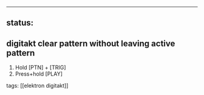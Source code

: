 
---
status:
---

## digitakt clear pattern without leaving active pattern

1. Hold [PTN] + [TRIG]
2. Press+hold [PLAY]

tags: [[elektron digitakt]]